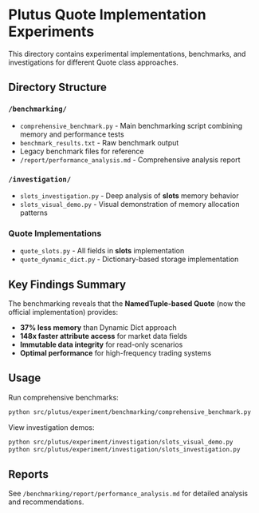 # Plutus Quote Implementation Experiments

This directory contains experimental implementations, benchmarks, and investigations for different Quote class approaches.

## Directory Structure

### `/benchmarking/`
- `comprehensive_benchmark.py` - Main benchmarking script combining memory and performance tests
- `benchmark_results.txt` - Raw benchmark output
- Legacy benchmark files for reference
- `/report/performance_analysis.md` - Comprehensive analysis report

### `/investigation/`
- `slots_investigation.py` - Deep analysis of __slots__ memory behavior
- `slots_visual_demo.py` - Visual demonstration of memory allocation patterns

### Quote Implementations
- `quote_slots.py` - All fields in __slots__ implementation
- `quote_dynamic_dict.py` - Dictionary-based storage implementation

## Key Findings Summary

The benchmarking reveals that the **NamedTuple-based Quote** (now the official implementation) provides:

- **37% less memory** than Dynamic Dict approach
- **148x faster attribute access** for market data fields
- **Immutable data integrity** for read-only scenarios
- **Optimal performance** for high-frequency trading systems

## Usage

Run comprehensive benchmarks:
```bash
python src/plutus/experiment/benchmarking/comprehensive_benchmark.py
```

View investigation demos:
```bash
python src/plutus/experiment/investigation/slots_visual_demo.py
python src/plutus/experiment/investigation/slots_investigation.py
```

## Reports

See `/benchmarking/report/performance_analysis.md` for detailed analysis and recommendations.